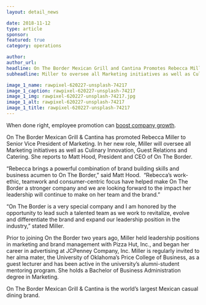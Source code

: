 ```yaml
---
layout: detail_news

date: 2018-11-12
type: article
sponsor:
featured: true
category: operations

author:  
author_url:
headline: On The Border Mexican Grill and Cantina Promotes Rebecca Miller to Senior VP of Marketing
subheadline: Miller to oversee all Marketing initiatives as well as Culinary Innovation, Guest Relations and Catering

image_1_name: rawpixel-620227-unsplash-74217
image_1_caption: rawpixel-620227-unsplash-74217
image_1_img: rawpixel-620227-unsplash-74217.jpg
image_1_alt: rawpixel-620227-unsplash-74217
image_1_title: rawpixel-620227-unsplash-74217
---
```


When done right, employee promotion can 
[boost company growth](https://www.snacknation.com/blog/employee-engagement-ideas/).

<!--more-->On The Border Mexican Grill &amp; Cantina has promoted&nbsp;Rebecca Miller&nbsp;to Senior Vice President of Marketing. In her new role, Miller will oversee all Marketing initiatives as well as Culinary Innovation, Guest Relations and Catering. She reports to Matt Hood, President and CEO of On The Border.

&ldquo;Rebecca brings a powerful combination of brand building skills and business acumen to On The Border,&rdquo; said&nbsp;Matt Hood.&nbsp; &ldquo;Rebecca&rsquo;s work-ethic, teamwork and consumer-centric focus have helped make On The Border a stronger company and we are looking forward to the impact her leadership will continue to make on her team and the brand.&rdquo;

&ldquo;On The Border is a very special company and I am honored by the opportunity to lead such a talented team as we work to revitalize, evolve and differentiate the brand and expand our leadership position in the industry,&rdquo; stated Miller.

Prior to joining On the Border two years ago, Miller held leadership positions in marketing and brand management with Pizza Hut, Inc., and began her career in advertising at JCPenney Company, Inc. Miller is regularly invited to her alma mater, the University of Oklahoma&rsquo;s Price College of Business, as a guest lecturer and has been active in the university&rsquo;s alumni-student mentoring program. She holds a Bachelor of Business Administration degree in Marketing.

On The Border Mexican Grill &amp; Cantina is the world&rsquo;s largest Mexican casual dining brand.